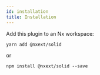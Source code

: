 ```yaml
---
id: installation
title: Installation
---
```


Add this plugin to an Nx workspace:

```
yarn add @nxext/solid
```

or

```
npm install @nxext/solid --save
```
